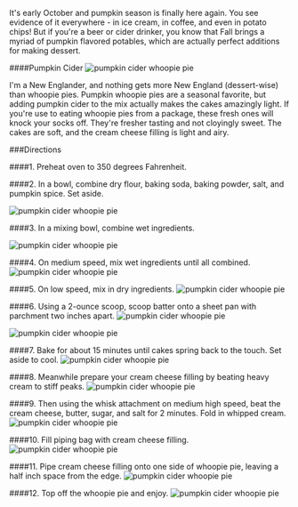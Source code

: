 
It's early October and pumpkin season is finally here again.  You see evidence of it everywhere - in ice cream, in coffee, and even in potato chips! But if you're a beer or cider drinker, you know that Fall brings a myriad of pumpkin flavored potables, which are actually perfect additions for making dessert.

####Pumpkin Cider
![pumpkin cider whoopie pie](../img/106-2.jpg "")

I'm a New Englander, and nothing gets more New England (dessert-wise) than whoopie pies.  Pumpkin whoopie pies are a seasonal favorite, but adding pumpkin cider to the mix actually makes the cakes amazingly light.  If you're use to eating whoopie pies from a package, these fresh ones will knock your socks off.  They're fresher tasting and not cloyingly sweet.  The cakes are soft, and the cream cheese filling is light and airy.


###Directions

####1. Preheat oven to 350 degrees Fahrenheit.

####2. In a bowl, combine dry flour, baking soda, baking powder, salt, and pumpkin spice.  Set aside.

![pumpkin cider whoopie pie](../img/106-3.jpg "")

####3. In a mixing bowl, combine wet ingredients.

![pumpkin cider whoopie pie](../img/106-4.jpg "")

####4. On medium speed, mix wet ingredients until all combined.
![pumpkin cider whoopie pie](../img/106-5.jpg "")

####5. On low speed, mix in dry ingredients.
![pumpkin cider whoopie pie](../img/106-6.jpg "")

####6. Using a 2-ounce scoop, scoop batter onto a sheet pan with parchment two inches apart. 
![pumpkin cider whoopie pie](../img/106-7.jpg "")

![pumpkin cider whoopie pie](../img/106-8.jpg "")

####7. Bake for about 15 minutes until cakes spring back to the touch. Set aside to cool.
![pumpkin cider whoopie pie](../img/106-9.jpg "")

####8. Meanwhile prepare your cream cheese filling by beating heavy cream to stiff peaks.
![pumpkin cider whoopie pie](../img/94-7.jpg "")

####9. Then using the whisk attachment on medium high speed, beat the cream cheese, butter, sugar, and salt for 2 minutes.  Fold in whipped cream. 
![pumpkin cider whoopie pie](../img/106-10.jpg "")

####10. Fill piping bag with cream cheese filling.
![pumpkin cider whoopie pie](../img/106-11.jpg "")

####11. Pipe cream cheese filling onto one side of whoopie pie, leaving a half inch space from the edge.
![pumpkin cider whoopie pie](../img/106-12.jpg "")

####12. Top off the whoopie pie and enjoy.
![pumpkin cider whoopie pie](../img/106-13.jpg "")



